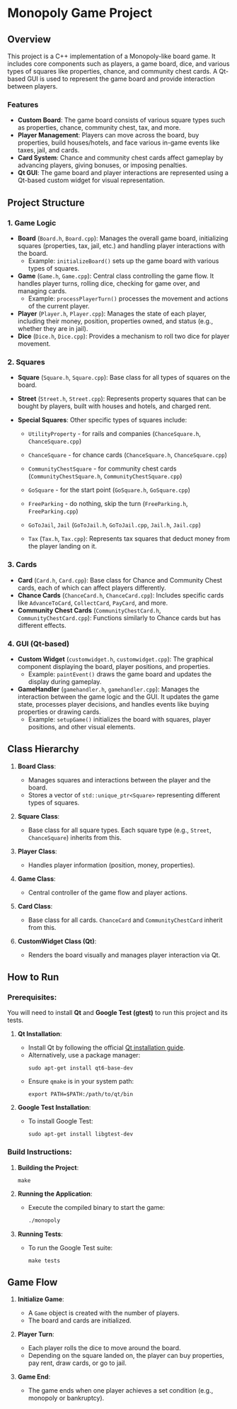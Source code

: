 # Monopoly Game Project

## Overview
This project is a C++ implementation of a Monopoly-like board game. It includes core components such as players, a game board, dice, and various types of squares like properties, chance, and community chest cards. A Qt-based GUI is used to represent the game board and provide interaction between players.

### Features
- **Custom Board**: The game board consists of various square types such as properties, chance, community chest, tax, and more.
- **Player Management**: Players can move across the board, buy properties, build houses/hotels, and face various in-game events like taxes, jail, and cards.
- **Card System**: Chance and community chest cards affect gameplay by advancing players, giving bonuses, or imposing penalties.
- **Qt GUI**: The game board and player interactions are represented using a Qt-based custom widget for visual representation.

## Project Structure

### 1. **Game Logic**
- **Board** (`Board.h`, `Board.cpp`): Manages the overall game board, initializing squares (properties, tax, jail, etc.) and handling player interactions with the board.
  - Example: `initializeBoard()` sets up the game board with various types of squares.
- **Game** (`Game.h`, `Game.cpp`): Central class controlling the game flow. It handles player turns, rolling dice, checking for game over, and managing cards.
  - Example: `processPlayerTurn()` processes the movement and actions of the current player.
- **Player** (`Player.h`, `Player.cpp`): Manages the state of each player, including their money, position, properties owned, and status (e.g., whether they are in jail).
- **Dice** (`Dice.h`, `Dice.cpp`): Provides a mechanism to roll two dice for player movement.
  
### 2. **Squares**
- **Square** (`Square.h`, `Square.cpp`): Base class for all types of squares on the board.
- **Street** (`Street.h`, `Street.cpp`): Represents property squares that can be bought by players, built with houses and hotels, and charged rent.
- **Special Squares**: Other specific types of squares include:

  - `UtilityProperty` - for rails and companies (`ChanceSquare.h`, `ChanceSquare.cpp`)

  - `ChanceSquare` - for chance cards (`ChanceSquare.h`, `ChanceSquare.cpp`)

  - `CommunityChestSquare` - for community chest cards (`CommunityChestSquare.h`, `CommunityChestSquare.cpp`)
  - `GoSquare` - for the start point (`GoSquare.h`, `GoSquare.cpp`)
  - `FreeParking` - do nothing, skip the turn (`FreeParking.h`, `FreeParking.cpp`)
  - `GoToJail`, `Jail` (`GoToJail.h`, `GoToJail.cpp`, `Jail.h`, `Jail.cpp`)
  - `Tax` (`Tax.h`, `Tax.cpp`): Represents tax squares that deduct money from the player landing on it.

### 3. **Cards**
- **Card** (`Card.h`, `Card.cpp`): Base class for Chance and Community Chest cards, each of which can affect players differently.
- **Chance Cards** (`ChanceCard.h`, `ChanceCard.cpp`): Includes specific cards like `AdvanceToCard`, `CollectCard`, `PayCard`, and more.
- **Community Chest Cards** (`CommunityChestCard.h`, `CommunityChestCard.cpp`): Functions similarly to Chance cards but has different effects.

### 4. **GUI (Qt-based)**
- **Custom Widget** (`customwidget.h`, `customwidget.cpp`): The graphical component displaying the board, player positions, and properties.
  - Example: `paintEvent()` draws the game board and updates the display during gameplay.
- **GameHandler** (`gamehandler.h`, `gamehandler.cpp`): Manages the interaction between the game logic and the GUI. It updates the game state, processes player decisions, and handles events like buying properties or drawing cards.
  - Example: `setupGame()` initializes the board with squares, player positions, and other visual elements.

## Class Hierarchy

1. **Board Class**: 
   - Manages squares and interactions between the player and the board.
   - Stores a vector of `std::unique_ptr<Square>` representing different types of squares.

2. **Square Class**: 
   - Base class for all square types. Each square type (e.g., `Street`, `ChanceSquare`) inherits from this.
   
3. **Player Class**: 
   - Handles player information (position, money, properties).
   
4. **Game Class**: 
   - Central controller of the game flow and player actions.
   
5. **Card Class**: 
   - Base class for all cards. `ChanceCard` and `CommunityChestCard` inherit from this.

6. **CustomWidget Class (Qt)**: 
   - Renders the board visually and manages player interaction via Qt.

## How to Run

### Prerequisites:
You will need to install **Qt** and **Google Test (gtest)** to run this project and its tests.

1. **Qt Installation**:
   - Install Qt by following the official [Qt installation guide](https://doc.qt.io/qt-6/gettingstarted.html).
   - Alternatively, use a package manager:
       ```terminal
       sudo apt-get install qt6-base-dev
       ```
   - Ensure `qmake` is in your system path:
     ```terminal
     export PATH=$PATH:/path/to/qt/bin
     ```

2. **Google Test Installation**:
   - To install Google Test:
       ```terminal
       sudo apt-get install libgtest-dev
       ```

### Build Instructions:

1. **Building the Project**:

     ```terminal
     make
     ```

2. **Running the Application**:
   - Execute the compiled binary to start the game:
     ```bash
     ./monopoly
     ```

3. **Running Tests**:
   - To run the Google Test suite:
     ```terminal
     make tests
     ```

## Game Flow

1. **Initialize Game**:
   - A `Game` object is created with the number of players.
   - The board and cards are initialized.
   
2. **Player Turn**:
   - Each player rolls the dice to move around the board.
   - Depending on the square landed on, the player can buy properties, pay rent, draw cards, or go to jail.
   
3. **Game End**:
   - The game ends when one player achieves a set condition (e.g., monopoly or bankruptcy).
